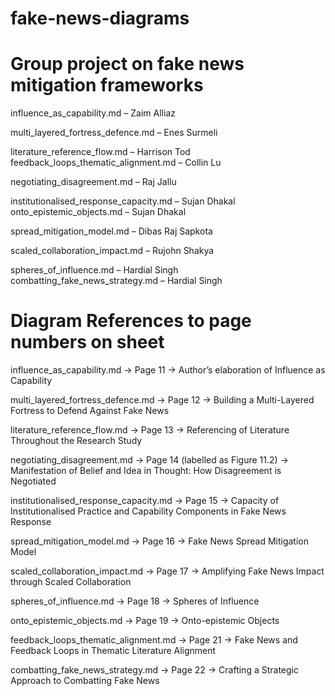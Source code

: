 # fake-news-diagrams
# Group project on fake news mitigation frameworks
influence_as_capability.md             – Zaim Alliaz

multi_layered_fortress_defence.md      – Enes Surmeli 

literature_reference_flow.md           – Harrison Tod  
feedback_loops_thematic_alignment.md   – Collin Lu

negotiating_disagreement.md            – Raj Jallu  

institutionalised_response_capacity.md – Sujan Dhakal  
onto_epistemic_objects.md              – Sujan Dhakal 

spread_mitigation_model.md             – Dibas Raj Sapkota

scaled_collaboration_impact.md         – Rujohn Shakya

spheres_of_influence.md                – Hardial Singh  
combatting_fake_news_strategy.md       – Hardial Singh



# Diagram References to page numbers on sheet
influence_as_capability.md
→ Page 11
→ Author’s elaboration of Influence as Capability

multi_layered_fortress_defence.md
→ Page 12
→ Building a Multi-Layered Fortress to Defend Against Fake News

literature_reference_flow.md
→ Page 13
→ Referencing of Literature Throughout the Research Study

negotiating_disagreement.md
→ Page 14 (labelled as Figure 11.2)
→ Manifestation of Belief and Idea in Thought: How Disagreement is Negotiated

institutionalised_response_capacity.md
→ Page 15
→ Capacity of Institutionalised Practice and Capability Components in Fake News Response

spread_mitigation_model.md
→ Page 16
→ Fake News Spread Mitigation Model

scaled_collaboration_impact.md
→ Page 17
→ Amplifying Fake News Impact through Scaled Collaboration

spheres_of_influence.md
→ Page 18
→ Spheres of Influence

onto_epistemic_objects.md
→ Page 19
→ Onto-epistemic Objects

feedback_loops_thematic_alignment.md
→ Page 21
→ Fake News and Feedback Loops in Thematic Literature Alignment

combatting_fake_news_strategy.md
→ Page 22
→ Crafting a Strategic Approach to Combatting Fake News

